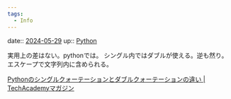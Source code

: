 ```yaml
---
tags:
  - Info
---
```


date:: [2024-05-29](/Daily_Note/2024-05-29.md)
up:: [Python](../Bar/Program/Python.md)

実用上の差はない。pythonでは。
シングル内ではダブルが使える。逆も然り。
エスケープで文字列内に含められる。
 
[Pythonのシングルクォーテーションとダブルクォーテーションの違い | TechAcademyマガジン](https://magazine.techacademy.jp/magazine/18887)